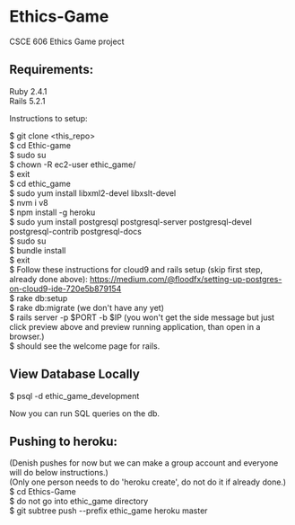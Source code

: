 # Ethics-Game
CSCE 606 Ethics Game project


## Requirements:

Ruby 2.4.1 <br/>
Rails 5.2.1 <br/>

Instructions to setup:

$ git clone <this_repo> <br/>
$ cd Ethic-game <br/>
$ sudo su <br/>
$ chown -R ec2-user ethic_game/ <br/>
$ exit <br/>
$ cd ethic_game <br/>
$ sudo yum install libxml2-devel libxslt-devel <br/>
$ nvm i v8 <br/>
$ npm install -g heroku <br/>
$ sudo yum install postgresql postgresql-server postgresql-devel postgresql-contrib postgresql-docs <br/>
$ sudo su <br/>
$ bundle install <br/>
$ exit <br/>
$ Follow these instructions for cloud9 and rails setup (skip first step, already done above): https://medium.com/@floodfx/setting-up-postgres-on-cloud9-ide-720e5b879154 <br/>
$ rake db:setup <br/>
$ rake db:migrate (we don't have any yet) <br/>
$ rails server -p $PORT -b $IP (you won't get the side message but just click preview above and preview running application, than open in a browser.) <br/>
$ should see the welcome page for rails. <br/>

## View Database Locally
$ psql -d ethic_game_development <br/>

Now you can run SQL queries on the db. <br/>

## Pushing to heroku:

(Denish pushes for now but we can make a group account and everyone will do below instructions.)<br/>
(Only one person needs to do 'heroku create', do not do it if already done.)<br/>
$ cd Ethics-Game<br/>
$ do not go into ethic_game directory<br/>
$ git subtree push --prefix ethic_game heroku master<br/>